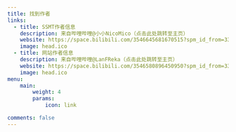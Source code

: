 ```yaml
---
title: 找到作者
links:
  - title: SSMT作者信息
    description: 来自哔哩哔哩@小小NicoMico（点击此处跳转至主页）
    website: https://space.bilibili.com/3546645681670515?spm_id_from=333.337.0.0
    image: head.ico
  - title: 网站作者信息
    description: 来自哔哩哔哩@LanFReka（点击此处跳转至主页）
    website: https://space.bilibili.com/3546580896450950?spm_id_from=333.337.0.0
    image: head.ico
menu:
    main: 
        weight: 4
        params:
            icon: link

comments: false
---
```

